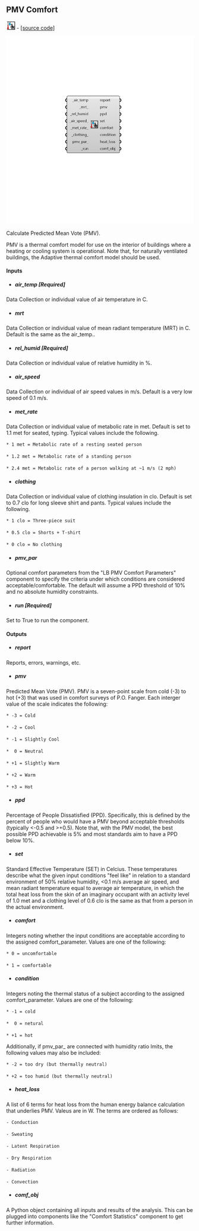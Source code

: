 ## PMV Comfort
![](../../images/icons/PMV_Comfort.png) - [[source code]](https://github.com/ladybug-tools/ladybug-grasshopper/blob/master/ladybug_grasshopper/src//LB%20PMV%20Comfort.py)

![](../../images/components/PMV_Comfort.png)

Calculate Predicted Mean Vote (PMV).
 

PMV is a thermal comfort model for use on the interior of buildings
 where a heating or cooling system is operational.
 Note that, for naturally ventilated buildings, the Adaptive thermal
 comfort model should be used.
 



#### Inputs
* ##### air_temp [Required]
Data Collection or individual value of air temperature in C. 
* ##### mrt 
Data Collection or individual value of mean radiant temperature (MRT) in C. Default is the same as the air_temp.. 
* ##### rel_humid [Required]
Data Collection or individual value of relative humidity in %. 
* ##### air_speed 
Data Collection or individual of air speed values in m/s. Default is a very low speed of 0.1 m/s. 
* ##### met_rate 
Data Collection or individual value of metabolic rate in met. Default is set to 1.1 met for seated, typing. Typical values include the following. 


    * 1 met = Metabolic rate of a resting seated person

    * 1.2 met = Metabolic rate of a standing person

    * 2.4 met = Metabolic rate of a person walking at ~1 m/s (2 mph)
* ##### clothing 
Data Collection or individual value of clothing insulation in clo. Default is set to 0.7 clo for long sleeve shirt and pants. Typical values include the following. 


    * 1 clo = Three-piece suit

    * 0.5 clo = Shorts + T-shirt

    * 0 clo = No clothing
* ##### pmv_par 
Optional comfort parameters from the "LB PMV Comfort Parameters" component to specify the criteria under which conditions are considered acceptable/comfortable. The default will assume a PPD threshold of 10% and no absolute humidity constraints. 
* ##### run [Required]
Set to True to run the component. 

#### Outputs
* ##### report
Reports, errors, warnings, etc. 
* ##### pmv
Predicted Mean Vote (PMV). 
PMV is a seven-point scale from cold (-3) to hot (+3) that was used in comfort surveys of P.O. Fanger. 
Each interger value of the scale indicates the following: 

    * -3 = Cold

    * -2 = Cool

    * -1 = Slightly Cool

    *  0 = Neutral

    * +1 = Slightly Warm

    * +2 = Warm

    * +3 = Hot
* ##### ppd
Percentage of People Dissatisfied (PPD). 
Specifically, this is defined by the percent of people who would have a PMV beyond acceptable thresholds (typically <-0.5 and >+0.5). Note that, with the PMV model, the best possible PPD achievable is 5% and most standards aim to have a PPD below 10%. 
* ##### set
Standard Effective Temperature (SET) in Celcius. 
These temperatures describe what the given input conditions "feel like" in relation to a standard environment of 50% relative humidity, <0.1 m/s average air speed, and mean radiant temperature equal to average air temperature, in which the total heat loss from the skin of an imaginary occupant with an activity level of 1.0 met and a clothing level of 0.6 clo is the same as that from a person in the actual environment. 
* ##### comfort
Integers noting whether the input conditions are acceptable according to the assigned comfort_parameter. 
Values are one of the following: 

    * 0 = uncomfortable

    * 1 = comfortable
* ##### condition
Integers noting the thermal status of a subject according to the assigned comfort_parameter. 
Values are one of the following: 

    * -1 = cold

    *  0 = netural

    * +1 = hot
Additionally, if pmv_par_ are connected with humidity ratio lmits, the following values may also be included: 

    * -2 = too dry (but thermally neutral)

    * +2 = too humid (but thermally neutral)
* ##### heat_loss
A list of 6 terms for heat loss from the human energy balance calculation that underlies PMV. Valeus are in W. 
The terms are ordered as follows: 

    - Conduction

    - Sweating

    - Latent Respiration

    - Dry Respiration

    - Radiation

    - Convection
* ##### comf_obj
A Python object containing all inputs and results of the analysis.  This can be plugged into components like the "Comfort Statistics" component to get further information. 